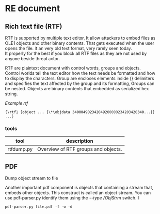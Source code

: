 # RE document

## Rich text file (RTF)

RTF is supported by multiple text editor, It allow attackers to embed files as OLE1 objects and other binary contents. That gets executed when the user opens the file. It an very old text format, very rarely seen today.\
It properly for the best if you block all RTF files as they are not used by anyone beside threat actor.

RTF are plaintext document with control words, groups and objects.\
Control worlds tell the text editor how the text needs be formatted and how to display the characters. Group are encloses elements inside {} delimiters and specifies the text affected by the group and its formatting, Groups can be nested. Objects are binary contents that embedded as serialized hex string.

_Example rtf_

```
{\rtf1 {object ... {\*\objdata 340004902342049200000234203420340...}} ...}
```

### tools

| tool       | description                         |
| ---------- | ----------------------------------- |
| rtfdump.py | Overview of RTF groups and objects. |

## PDF

Dump object stream to file

Another important pdf component is objects that containing a stream that, embeds other objects. This construct is called an object stream. You can use pdf-parser.py identify them using the _--type /ObjStrm_ switch. I

```
pdf-parser.py file.pdf -f -w -d 
```
